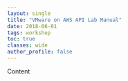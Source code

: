```yaml
---
layout: single
title: "VMware on AWS API Lab Manual"
date: 2018-06-01
tags: workshop
toc: true
classes: wide
author_profile: false
---
```


Content